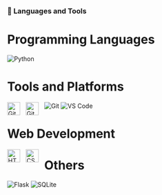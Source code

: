 ### 💾 Languages and Tools

# Programming Languages

![Python](https://img.shields.io/badge/Python-3776AB?style=flat-square&logo=python&logoColor=white)

# Tools and Platforms

![Git](https://img.shields.io/badge/Git-F05032?style=flat-square&logo=git&logoColor=white)
<img align="left" alt="Git" width="30px" style="padding-right:10px;" src="https://cdn.jsdelivr.net/gh/devicons/devicon/icons/git/git-original.svg" />
<img align="left" alt="GitHub" width="30px" style="padding-right:10px;" src="https://cdn.jsdelivr.net/gh/devicons/devicon/icons/github/github-original.svg" />
![VS Code](https://img.shields.io/badge/VS%20Code-0078d7?style=flat-square&logo=visual%20studio%20code&logoColor=white)

# Web Development

<img align="left" alt="HTML" width="30px" style="padding-right:10px;" src="https://cdn.jsdelivr.net/gh/devicons/devicon/icons/html5/html5-plain.svg" />
<img align="left" alt="CSS" width="30px" style="padding-right:10px;" src="https://cdn.jsdelivr.net/gh/devicons/devicon/icons/css3/css3-plain.svg" />

# Others

![Flask](https://img.shields.io/badge/Flask-000000?style=flat-square&logo=flask&logoColor=white)
![SQLite](https://img.shields.io/badge/SQLite-003B57?style=flat-square&logo=sqlite&logoColor=white)

<br />
